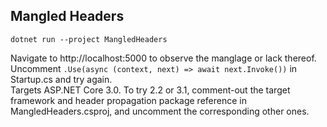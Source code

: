 ## Mangled Headers
```
dotnet run --project MangledHeaders
```
Navigate to http://localhost:5000 to observe the manglage or lack thereof.  
Uncomment `.Use(async (context, next) => await next.Invoke())` in Startup.cs and try again.  
Targets ASP.NET Core 3.0. To try 2.2 or 3.1, comment-out the target framework and header propagation package reference in MangledHeaders.csproj, and uncomment the corresponding other ones.
